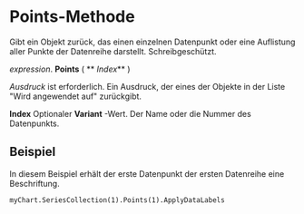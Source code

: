 
# Points-Methode

Gibt ein Objekt zurück, das einen einzelnen Datenpunkt oder eine Auflistung aller Punkte der Datenreihe darstellt. Schreibgeschützt.

 _expression_. **Points** ( ** _Index_** )

 _Ausdruck_ ist erforderlich. Ein Ausdruck, der eines der Objekte in der Liste "Wird angewendet auf" zurückgibt.

 **Index** Optionaler **Variant** -Wert. Der Name oder die Nummer des Datenpunkts.

## Beispiel

In diesem Beispiel erhält der erste Datenpunkt der ersten Datenreihe eine Beschriftung.


```
myChart.SeriesCollection(1).Points(1).ApplyDataLabels
```

